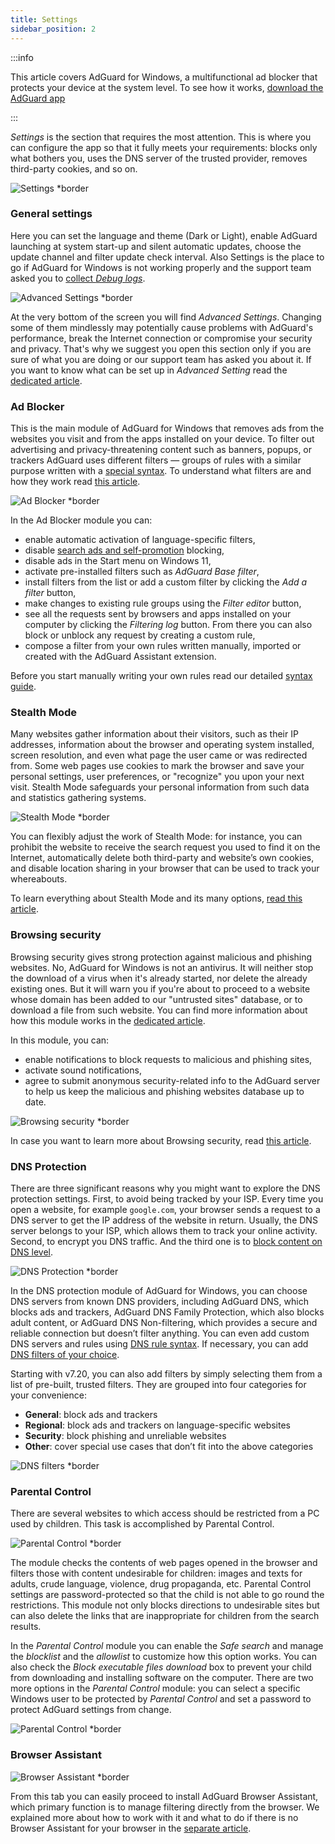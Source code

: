 ```yaml
---
title: Settings
sidebar_position: 2
---
```


:::info

This article covers AdGuard for Windows, a multifunctional ad blocker that protects your device at the system level. To see how it works, [download the AdGuard app](https://agrd.io/download-kb-adblock)

:::

*Settings* is the section that requires the most attention. This is where you can configure the app so that it fully meets your requirements: blocks only what bothers you, uses the DNS server of the trusted provider, removes third-party cookies, and so on.

![Settings *border](https://cdn.adtidy.org/content/kb/ad_blocker/windows/overview/settings.png)

### General settings

Here you can set the language and theme (Dark or Light), enable AdGuard launching at system start-up and silent automatic updates, choose the update channel and filter update check interval. Also Settings is the place to go if AdGuard for Windows is not working properly and the support team asked you to [collect *Debug logs*](/adguard-for-windows/solving-problems/adguard-logs.md).

![Advanced Settings *border](https://cdn.adtidy.org/content/kb/ad_blocker/windows/overview/advanced-settings.png)

At the very bottom of the screen you will find *Advanced Settings*. Changing some of them mindlessly may potentially cause problems with AdGuard's performance, break the Internet connection or compromise your security and privacy. That's why we suggest you open this section only if you are sure of what you are doing or our support team has asked you about it. If you want to know what can be set up in *Advanced Setting* read the [dedicated article](/adguard-for-windows/solving-problems/low-level-settings.md).

### Ad Blocker

This is the main module of AdGuard for Windows that removes ads from the websites you visit and from the apps installed on your device. To filter out advertising and privacy-threatening content such as banners, popups, or trackers AdGuard uses different filters — groups of rules with a similar purpose written with a [special syntax](/general/ad-filtering/create-own-filters). To understand what filters are and how they work read [this article](/general/ad-filtering/how-ad-blocking-works).

![Ad Blocker *border](https://cdn.adtidy.org/content/kb/ad_blocker/windows/overview/settings_ad_blocker.png)

In the Ad Blocker module you can:

- enable automatic activation of language-specific filters,
- disable [search ads and self-promotion](/general/ad-filtering/search-ads) blocking,
- disable ads in the Start menu on Windows 11,
- activate pre-installed filters such as *AdGuard Base filter*,
- install filters from the list or add a custom filter by clicking the *Add a filter* button,
- make changes to existing rule groups using the *Filter editor* button,
- see all the requests sent by browsers and apps installed on your computer by clicking the *Filtering log* button. From there you can also block or unblock any request by creating a custom rule,
- compose a filter from your own rules written manually, imported or created with the AdGuard Assistant extension.

Before you start manually writing your own rules read our detailed [syntax guide](/general/ad-filtering/create-own-filters).

### Stealth Mode

Many websites gather information about their visitors, such as their IP addresses, information about the browser and operating system installed, screen resolution, and even what page the user came or was redirected from. Some web pages use cookies to mark the browser and save your personal settings, user preferences, or "recognize" you upon your next visit. Stealth Mode safeguards your personal information from such data and statistics gathering systems.

![Stealth Mode *border](https://cdn.adtidy.org/content/kb/ad_blocker/windows/overview/stealth-mode.png)

You can flexibly adjust the work of Stealth Mode: for instance, you can prohibit the website to receive the search request you used to find it on the Internet, automatically delete both third-party and website’s own cookies, and disable location sharing in your browser that can be used to track your whereabouts.

To learn everything about Stealth Mode and its many options, [read this article](/general/stealth-mode).

### Browsing security

Browsing security gives strong protection against malicious and phishing websites. No, AdGuard for Windows is not an antivirus. It will neither stop the download of a virus when it's already started, nor delete the already existing ones. But it will warn you if you're about to proceed to a website whose domain has been added to our "untrusted sites" database, or to download a file from such website. You can find more information about how this module works in the [dedicated article](/general/browsing-security).

In this module, you can:

- enable notifications to block requests to malicious and phishing sites,
- activate sound notifications,
- agree to submit anonymous security-related info to the AdGuard server to help us keep the malicious and phishing websites database up to date.

![Browsing security *border](https://cdn.adtidy.org/content/kb/ad_blocker/windows/overview/browsing-security.png)

In case you want to learn more about Browsing security, read [this article](/general/browsing-security).

### DNS Protection

There are three significant reasons why you might want to explore the DNS protection settings. First, to avoid being tracked by your ISP. Every time you open a website, for example `google.com`, your browser sends a request to a DNS server to get the IP address of the website in return. Usually, the DNS server belongs to your ISP, which allows them to track your online activity. Second, to encrypt you DNS traffic. And the third one is to [block content on DNS level](https://adguard-dns.io/kb/general/dns-filtering/).

![DNS Protection *border](https://cdn.adtidy.org/content/kb/ad_blocker/windows/overview/dns-settings.png)

In the DNS protection module of AdGuard for Windows, you can choose DNS servers from known DNS providers, including AdGuard DNS, which blocks ads and trackers, AdGuard DNS Family Protection, which also blocks adult content, or AdGuard DNS Non-filtering, which provides a secure and reliable connection but doesn’t filter anything. You can even add custom DNS servers and rules using [DNS rule syntax](https://adguard-dns.io/kb/general/dns-filtering-syntax/). If necessary, you can add [DNS filters of your choice](https://filterlists.com).

Starting with v7.20, you can also add filters by simply selecting them from a list of pre-built, trusted filters. They are grouped into four categories for your convenience:

- **General**: block ads and trackers
- **Regional**: block ads and trackers on language-specific websites
- **Security**: block phishing and unreliable websites
- **Other**: cover special use cases that don’t fit into the above categories

![DNS filters *border](https://cdn.adtidy.org/content/release_notes/ad_blocker/windows/v7.20/dns_filters/en.png)

### Parental Control

There are several websites to which access should be restricted from a PC used by children. This task is accomplished by Parental Control.

![Parental Control *border](https://cdn.adtidy.org/content/kb/ad_blocker/windows/overview/parental-control.png)

The module checks the contents of web pages opened in the browser and filters those with content undesirable for children: images and texts for adults, crude language, violence, drug propaganda, etc. Parental Control settings are password-protected so that the child is not able to go round the restrictions. This module not only blocks directions to undesirable sites but can also delete the links that are inappropriate for children from the search results.

In the *Parental Control* module you can enable the *Safe search* and manage the *blocklist* and the *allowlist* to customize how this option works. You can also check the *Block executable files download* box to prevent your child from downloading and installing software on the computer. There are two more options in the *Parental Control* module: you can select a specific Windows user to be protected by *Parental Control* and set a password to protect AdGuard settings from change.

![Parental Control *border](https://cdn.adtidy.org/content/kb/ad_blocker/windows/overview/parental-control.png)

### Browser Assistant

![Browser Assistant *border](https://cdn.adtidy.org/content/kb/ad_blocker/windows/browser-assistant/browser-assistant.png)

From this tab you can easily proceed to install AdGuard Browser Assistant, which primary function is to manage filtering directly from the browser. We explained more about how to work with it and what to do if there is no Browser Assistant for your browser in the [separate article](/adguard-for-windows/browser-assistant.md).
